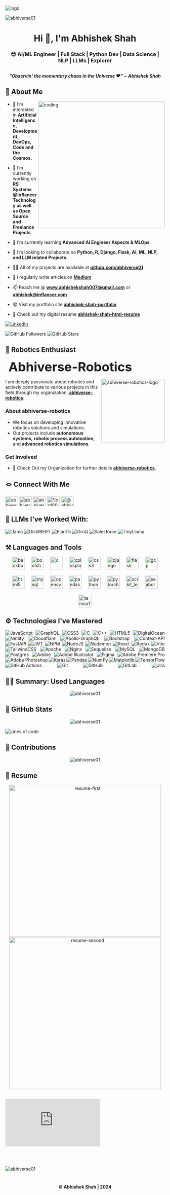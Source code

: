 #

![logo](https://github.com/abhiverse01/abhiverse01/blob/main/1688909204206.jpeg)
<!---
abhiverse01/abhiverse01 is a ✨ special ✨ repository because its `README.md` (this file) appears on your GitHub profile.
You can click the Preview link to take a look at your changes.
--->


<!---
Profile Views Counter
--->
<img src="https://komarev.com/ghpvc/?username=abhiverse01&label=Profile%20views&color=0e75b6&style=flat" alt="abhiverse01" />

<h1 align="center">Hi 👋, I'm Abhishek Shah</h1>
<h3 align="center"> 😎 AI/ML Engineer | Full Stack | Python Dev | Data Science | NLP | LLMs | Explorer </h3>

## 
<div align="center">
    <p>
      <h4><i> "Observin' the momentary chaos in the Universe ❤️" − Abhishek Shah </i></h4>
    </p>
</div>


## 🤝 About Me
<!---
Blogging Logo
--->
<img align="right" alt="coding" width="400" src="https://github.com/abhiverse01/abhiverse01/blob/main/blogging.png">

- 👀 I’m interested in **Artificial Intelligence, Development, DevOps, Code and the Cosmos.**

- 🔭 I’m currently working on **RS Systems @InflancerTechnology as well as Open Source and Freelance Projects**

- 🌱 I’m currently learning **Advanced AI Engineer Aspects & MLOps**

- 👯 I’m looking to collaborate on **Python, R, Django, Flask, AI, ML, NLP, and LLM related Projects.**

- 👨‍💻 All of my projects are available at **[github.com/abhiverse01](github.com/abhiverse01)**

- 📝 I regularly write articles on **[Medium](Medium)**

- 📫 Reach me @ **www.abhishekshah007@gmail.com** or **abhishek@inflancer.com**

- 😎 Visit my portfolio site **[abhishek-shah-portfolio](abhishekshah.vercel.app)**

- 📃 Check out my digital resume **[abhishek-shah-html-resume](abhishekshahhtmlresume.vercel.app)**

[![LinkedIn](https://img.shields.io/badge/LinkedIn-%230077B5.svg?style=for-the-badge&logo=linkedin&logoColor=white)](https://linkedin.com/in/abhiverse01)


<!-- Dynamic Badge Section -->
![GitHub Followers](https://img.shields.io/github/followers/abhiverse01?style=social)
![GitHub Stars](https://img.shields.io/github/stars/abhiverse01?style=social)

## 🤘 Robotics Enthusiast

<p align="left">
  <span style="font-size: 40; vertical-align: middle; margin-left: 10;"><strong><b>Abhiverse-Robotics</b></strong></span>
</p>

<img align="right" alt="abhiverse-robotics-logo" width="200" style="border-radius:0.5;" src="https://github.com/abhiverse01/abhiverse01/blob/main/robotlogo.png">

I am deeply passionate about robotics and actively contribute to various projects in this field through my organization, **[abhiverse-robotics](https://github.com/abhiverse-org).**

### About abhiverse-robotics
- We focus on developing innovative robotics solutions and simulations.
- Our projects include **autonomous systems,** **robotic process automation,** and **advanced robotics simulations**.

### Get Involved
- 🚀 Check Out my Organization for further details **[abhiverse-robotics](https://github.com/abhiverse-org).**

## 🪢 Connect With Me
<p align="left">
<a href="https://dev.to/abhiverse01" target="blank"><img align="center" src="https://raw.githubusercontent.com/rahuldkjain/github-profile-readme-generator/master/src/images/icons/Social/devto.svg" alt="abhiverse01" height="30" width="40" /></a>
<a href="https://linkedin.com/in/abhiverse01" target="blank"><img align="center" src="https://raw.githubusercontent.com/rahuldkjain/github-profile-readme-generator/master/src/images/icons/Social/linked-in-alt.svg" alt="abhiverse01" height="30" width="40" /></a>
<a href="https://codesandbox.com/abhiverse01" target="blank"><img align="center" src="https://raw.githubusercontent.com/rahuldkjain/github-profile-readme-generator/master/src/images/icons/Social/codesandbox.svg" alt="abhiverse01" height="30" width="40" /></a>
<a href="https://fb.com/1lord001" target="blank"><img align="center" src="https://raw.githubusercontent.com/rahuldkjain/github-profile-readme-generator/master/src/images/icons/Social/facebook.svg" alt="1lord001" height="30" width="40" /></a>
<a href="https://medium.com/@abhiverse01" target="blank"><img align="center" src="https://raw.githubusercontent.com/rahuldkjain/github-profile-readme-generator/master/src/images/icons/Social/medium.svg" alt="@abhiverse01" height="30" width="40" /></a>
</p>

## 🤗 LLMs I've Worked With:
![Llama](https://img.shields.io/badge/llama-%230077B5.svg?style=for-the-badge&logo=llama&logoColor=white)
![DistilBERT](https://img.shields.io/badge/DistilBERT-%2300C7B7.svg?style=for-the-badge&logo=distilbert&logoColor=white)
![FlanT5](https://img.shields.io/badge/FlanT5-%23F7DF1E.svg?style=for-the-badge&logo=flant5&logoColor=white)
![GroQ](https://img.shields.io/badge/Grok-%23E34F26.svg?style=for-the-badge&logo=grok&logoColor=white)
![Salesforce](https://img.shields.io/badge/Salesforce-%2300A1E0.svg?style=for-the-badge&logo=salesforce&logoColor=white)
![TinyLlama](https://img.shields.io/badge/TinyLlama-%2334A853.svg?style=for-the-badge&logo=TinyLlama&logoColor=white)


## ⚒️ Languages and Tools

<div align="justify" style="display: flex; flex-wrap: wrap; justify-content: center; gap: 20px;">
  <a href="https://backbonejs.org" target="_blank" rel="noreferrer">
    <img src="https://raw.githubusercontent.com/devicons/devicon/master/icons/backbonejs/backbonejs-original-wordmark.svg" alt="backbonejs" width="40" height="40"/>
  </a>
  <a href="https://getbootstrap.com" target="_blank" rel="noreferrer">
    <img src="https://raw.githubusercontent.com/devicons/devicon/master/icons/bootstrap/bootstrap-plain-wordmark.svg" alt="bootstrap" width="40" height="40"/>
  </a>
  <a href="https://www.cprogramming.com/" target="_blank" rel="noreferrer">
    <img src="https://raw.githubusercontent.com/devicons/devicon/master/icons/c/c-original.svg" alt="c" width="40" height="40"/>
  </a>
  <a href="https://www.w3schools.com/cpp/" target="_blank" rel="noreferrer">
    <img src="https://raw.githubusercontent.com/devicons/devicon/master/icons/cplusplus/cplusplus-original.svg" alt="cplusplus" width="40" height="40"/>
  </a>
  <a href="https://www.w3schools.com/css/" target="_blank" rel="noreferrer">
    <img src="https://raw.githubusercontent.com/devicons/devicon/master/icons/css3/css3-original-wordmark.svg" alt="css3" width="40" height="40"/>
  </a>
  <a href="https://www.djangoproject.com/" target="_blank" rel="noreferrer">
    <img src="https://cdn.worldvectorlogo.com/logos/django.svg" alt="django" width="40" height="40"/>
  </a>
  <a href="https://flask.palletsprojects.com/" target="_blank" rel="noreferrer">
    <img src="https://www.vectorlogo.zone/logos/pocoo_flask/pocoo_flask-icon.svg" alt="flask" width="40" height="40"/>
  </a>
  <a href="https://cloud.google.com" target="_blank" rel="noreferrer">
    <img src="https://www.vectorlogo.zone/logos/google_cloud/google_cloud-icon.svg" alt="gcp" width="40" height="40"/>
  </a>
  <a href="https://www.w3.org/html/" target="_blank" rel="noreferrer">
    <img src="https://raw.githubusercontent.com/devicons/devicon/master/icons/html5/html5-original-wordmark.svg" alt="html5" width="40" height="40"/>
  </a>
  <a href="https://www.mysql.com/" target="_blank" rel="noreferrer">
    <img src="https://raw.githubusercontent.com/devicons/devicon/master/icons/mysql/mysql-original-wordmark.svg" alt="mysql" width="40" height="40"/>
  </a>
  <a href="https://opencv.org/" target="_blank" rel="noreferrer">
    <img src="https://www.vectorlogo.zone/logos/opencv/opencv-icon.svg" alt="opencv" width="40" height="40"/>
  </a>
  <a href="https://pandas.pydata.org/" target="_blank" rel="noreferrer">
    <img src="https://raw.githubusercontent.com/devicons/devicon/2ae2a900d2f041da66e950e4d48052658d850630/icons/pandas/pandas-original.svg" alt="pandas" width="40" height="40"/>
  </a>
  <a href="https://www.python.org" target="_blank" rel="noreferrer">
    <img src="https://raw.githubusercontent.com/devicons/devicon/master/icons/python/python-original.svg" alt="python" width="40" height="40"/>
  </a>
  <a href="https://pytorch.org/" target="_blank" rel="noreferrer">
    <img src="https://www.vectorlogo.zone/logos/pytorch/pytorch-icon.svg" alt="pytorch" width="40" height="40"/>
  </a>
  <a href="https://scikit-learn.org/" target="_blank" rel="noreferrer">
    <img src="https://upload.wikimedia.org/wikipedia/commons/0/05/Scikit_learn_logo_small.svg" alt="scikit_learn" width="40" height="40"/>
  </a>
  <a href="https://seaborn.pydata.org/" target="_blank" rel="noreferrer">
    <img src="https://seaborn.pydata.org/_images/logo-mark-lightbg.svg" alt="seaborn" width="40" height="40"/>
  </a>
  <a href="https://www.tensorflow.org" target="_blank" rel="noreferrer">
    <img src="https://www.vectorlogo.zone/logos/tensorflow/tensorflow-icon.svg" alt="tensorflow" width="40" height="40"/>
  </a>
</div>

## ⚙️ Technologies I've Mastered

<div align= "justify" style="display: flex; flex-wrap: wrap; justify-content: space-between;">
  <img src="https://img.shields.io/badge/javascript-%23323330.svg?style=for-the-badge&logo=javascript&logoColor=%23F7DF1E" alt="JavaScript" />
  <img src="https://img.shields.io/badge/-GraphQL-E10098?style=for-the-badge&logo=graphql&logoColor=white" alt="GraphQL" />
  <img src="https://img.shields.io/badge/css3-%231572B6.svg?style=for-the-badge&logo=css3&logoColor=white" alt="CSS3" />
  <img src="https://img.shields.io/badge/c-%2300599C.svg?style=for-the-badge&logo=c&logoColor=white" alt="C" />
  <img src="https://img.shields.io/badge/c++-%2300599C.svg?style=for-the-badge&logo=c%2B%2B&logoColor=white" alt="C++" />
  <img src="https://img.shields.io/badge/html5-%23E34F26.svg?style=for-the-badge&logo=html5&logoColor=white" alt="HTML5" />
  <img src="https://img.shields.io/badge/DigitalOcean-%230167ff.svg?style=for-the-badge&logo=digitalOcean&logoColor=white" alt="DigitalOcean" />
  <img src="https://img.shields.io/badge/netlify-%23000000.svg?style=for-the-badge&logo=netlify&logoColor=#00C7B7" alt="Netlify" />
  <img src="https://img.shields.io/badge/Cloudflare-F38020?style=for-the-badge&logo=Cloudflare&logoColor=white" alt="Cloudflare" />
  <img src="https://img.shields.io/badge/-ApolloGraphQL-311C87?style=for-the-badge&logo=apollo-graphql" alt="Apollo-GraphQL" />
  <img src="https://img.shields.io/badge/bootstrap-%238511FA.svg?style=for-the-badge&logo=bootstrap&logoColor=white" alt="Bootstrap" />
  <img src="https://img.shields.io/badge/Context--Api-000000?style=for-the-badge&logo=react" alt="Context-API" />
  <img src="https://img.shields.io/badge/FastAPI-005571?style=for-the-badge&logo=fastapi" alt="FastAPI" />
  <img src="https://img.shields.io/badge/JWT-black?style=for-the-badge&logo=JSON%20web%20tokens" alt="JWT" />
  <img src="https://img.shields.io/badge/NPM-%23CB3837.svg?style=for-the-badge&logo=npm&logoColor=white" alt="NPM" />
  <img src="https://img.shields.io/badge/node.js-6DA55F?style=for-the-badge&logo=node.js&logoColor=white" alt="NodeJS" />
  <img src="https://img.shields.io/badge/NODEMON-%23323330.svg?style=for-the-badge&logo=nodemon&logoColor=%BBDEAD" alt="Nodemon" />
  <img src="https://img.shields.io/badge/react-%2320232a.svg?style=for-the-badge&logo=react&logoColor=%2361DAFB" alt="React" />
  <img src="https://img.shields.io/badge/redux-%23593d88.svg?style=for-the-badge&logo=redux&logoColor=white" alt="Redux" />
  <img src="https://img.shields.io/badge/vite-%23646CFF.svg?style=for-the-badge&logo=vite&logoColor=white" alt="Vite" />
  <img src="https://img.shields.io/badge/tailwindcss-%2338B2AC.svg?style=for-the-badge&logo=tailwind-css&logoColor=white" alt="TailwindCSS" />
  <img src="https://img.shields.io/badge/apache-%23D42029.svg?style=for-the-badge&logo=apache&logoColor=white" alt="Apache" />
  <img src="https://img.shields.io/badge/nginx-%23009639.svg?style=for-the-badge&logo=nginx&logoColor=white" alt="Nginx" />
  <img src="https://img.shields.io/badge/Sequelize-52B0E7?style=for-the-badge&logo=Sequelize&logoColor=white" alt="Sequelize" />
  <img src="https://img.shields.io/badge/mysql-4479A1.svg?style=for-the-badge&logo=mysql&logoColor=white" alt="MySQL" />
  <img src="https://img.shields.io/badge/MongoDB-%234ea94b.svg?style=for-the-badge&logo=mongodb&logoColor=white" alt="MongoDB" />
  <img src="https://img.shields.io/badge/postgres-%23316192.svg?style=for-the-badge&logo=postgresql&logoColor=white" alt="Postgres" />
  <img src="https://img.shields.io/badge/adobe-%23FF0000.svg?style=for-the-badge&logo=adobe&logoColor=white" alt="Adobe" />
  <img src="https://img.shields.io/badge/adobe%20illustrator-%23FF9A00.svg?style=for-the-badge&logo=adobe%20illustrator&logoColor=white" alt="Adobe Illustrator" />
  <img src="https://img.shields.io/badge/figma-%23F24E1E.svg?style=for-the-badge&logo=figma&logoColor=white" alt="Figma" />
  <img src="https://img.shields.io/badge/Adobe%20Premiere%20Pro-9999FF.svg?style=for-the-badge&logo=Adobe%20Premiere%20Pro&logoColor=white" alt="Adobe Premiere Pro" />
  <img src="https://img.shields.io/badge/adobe%20photoshop-%2331A8FF.svg?style=for-the-badge&logo=adobe%20photoshop&logoColor=white" alt="Adobe Photoshop" />
  <img src="https://img.shields.io/badge/Keras-%23D00000.svg?style=for-the-badge&logo=Keras&logoColor=white" alt="Keras" />
  <img src="https://img.shields.io/badge/pandas-%23150458.svg?style=for-the-badge&logo=pandas&logoColor=white" alt="Pandas" />
  <img src="https://img.shields.io/badge/numpy-%23013243.svg?style=for-the-badge&logo=numpy&logoColor=white" alt="NumPy" />
  <img src="https://img.shields.io/badge/Matplotlib-%23ffffff.svg?style=for-the-badge&logo=Matplotlib&logoColor=black" alt="Matplotlib" />
  <img src="https://img.shields.io/badge/TensorFlow-%23FF6F00.svg?style=for-the-badge&logo=TensorFlow&logoColor=white" alt="TensorFlow" />
  <img src="https://img.shields.io/badge/github%20actions-%232671E5.svg?style=for-the-badge&logo=githubactions&logoColor=white" alt="GitHub Actions" />
  <img src="https://img.shields.io/badge/git-%23F05033.svg?style=for-the-badge&logo=git&logoColor=white" alt="Git" />
  <img src="https://img.shields.io/badge/github-%23121011.svg?style=for-the-badge&logo=github&logoColor=white" alt="GitHub" />
  <img src="https://img.shields.io/badge/gitlab-%23181717.svg?style=for-the-badge&logo=gitlab&logoColor=white" alt="GitLab" />
  <img src="https://img.shields.io/badge/jira-%230A0FFF.svg?style=for-the-badge&logo=jira&logoColor=white" alt="Jira" />
</div>

## 🧑‍💻 Summary: Used Languages

<p align = "center">
  <img align="center" src="https://github-readme-stats.vercel.app/api/top-langs?username=abhiverse01&show_icons=true&locale=en&layout=compact" alt="abhiverse01" /></p>

## 💯 GitHub Stats

<p align = "center">
  <img align="center" src="https://github-readme-stats.vercel.app/api?username=abhiverse01&show_icons=true&locale=en" alt="abhiverse01" />
</p>

![Lines of code](https://img.shields.io/badge/Lines%20of%20code-2.8%20million-blue)

## 📝 Contributions

<p align="center">
  <img align="center" src="https://github-readme-streak-stats.herokuapp.com/?user=abhiverse01&" alt="abhiverse01" />
</p>


## 📑 Resume

<div align="center">
  <img src="https://github.com/abhiverse01/abhiverse01/blob/main/AbhishekShahResume-1.png" alt="resume-first" width="480">
  <img src="https://github.com/abhiverse01/abhiverse01/blob/main/AbhishekShahResume-2.png" alt="resume-second" width="480">
</div>
<br/>

![View in Large](https://github.com/abhiverse01/abhiverse01/blob/main/AbhishekShahResume.pdf)
<br/>
<!---
Profile Views Counter
--->
<br/> <br/>
<p align="left"> <img src="https://komarev.com/ghpvc/?username=abhiverse01&label=Profile%20views&color=0e75b6&style=flat" alt="abhiverse01" /> </p>


# 
<p align="center">
  <b><strong>&copy; Abhishek Shah | 2024</strong></b>
</p>

